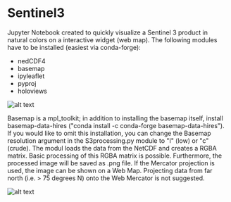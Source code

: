 # Sentinel3

Jupyter Notebook created to quickly visualize a Sentinel 3 product in natural colors on a interactive widget (web map). The following modules have to be installed (easiest via conda-forge):

- nedCDF4
- basemap
- ipyleaflet
- pyproj
- holoviews

![alt text](https://github.com/fvivian/Sentinel3/blob/master/Rome.png)

Basemap is a mpl_toolkit; in addition to installing the basemap itself, install basemap-data-hires ("conda install -c conda-forge basemap-data-hires"). If you would like to omit this installation, you can change the Basemap resolution argument in the S3processing.py module to "l" (low) or "c" (crude).
The modul loads the data from the NetCDF and creates a RGBA matrix. Basic processing of this RGBA matrix is possible. Furthermore, the processed image will be saved as .png file. If the Mercator projection is used, the image can be shown on a Web Map. Projecting data from far north (i.e. > 75 degrees N) onto the Web Mercator is not suggested.


![alt text](https://github.com/fvivian/Sentinel3/blob/master/Sentinel3_Leaflet.PNG)
